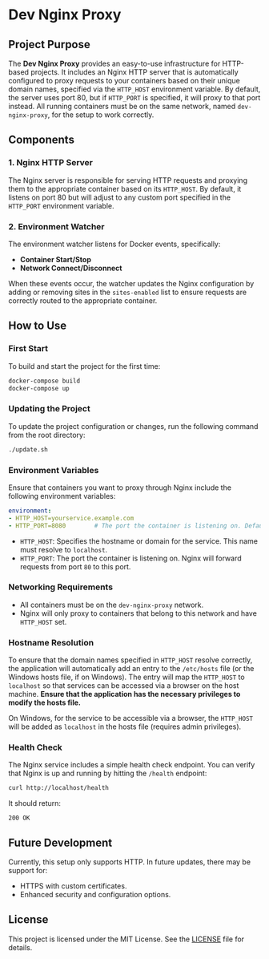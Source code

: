 # Dev Nginx Proxy

## Project Purpose

The **Dev Nginx Proxy** provides an easy-to-use infrastructure for HTTP-based projects. It includes an Nginx HTTP server that is automatically configured to proxy requests to your containers based on their unique domain names, specified via the `HTTP_HOST` environment variable. By default, the server uses port 80, but if `HTTP_PORT` is specified, it will proxy to that port instead. All running containers must be on the same network, named `dev-nginx-proxy`, for the setup to work correctly.

## Components

### 1. Nginx HTTP Server
The Nginx server is responsible for serving HTTP requests and proxying them to the appropriate container based on its `HTTP_HOST`. By default, it listens on port 80 but will adjust to any custom port specified in the `HTTP_PORT` environment variable.

### 2. Environment Watcher
The environment watcher listens for Docker events, specifically:
- **Container Start/Stop**
- **Network Connect/Disconnect**

When these events occur, the watcher updates the Nginx configuration by adding or removing sites in the `sites-enabled` list to ensure requests are correctly routed to the appropriate container.

## How to Use

### First Start

To build and start the project for the first time:

```bash
docker-compose build
docker-compose up
```

### Updating the Project

To update the project configuration or changes, run the following command from the root directory:

```bash
./update.sh
```

### Environment Variables

Ensure that containers you want to proxy through Nginx include the following environment variables:

```yaml
environment:
- HTTP_HOST=yourservice.example.com
- HTTP_PORT=8080        # The port the container is listening on. Defaults to port 80 if not specified.
```

- `HTTP_HOST`: Specifies the hostname or domain for the service. This name must resolve to `localhost`.
- `HTTP_PORT`: The port the container is listening on. Nginx will forward requests from port `80` to this port.

### Networking Requirements

- All containers must be on the `dev-nginx-proxy` network.
- Nginx will only proxy to containers that belong to this network and have `HTTP_HOST` set.

### Hostname Resolution

To ensure that the domain names specified in `HTTP_HOST` resolve correctly, the application will automatically add an entry to the `/etc/hosts` file (or the Windows hosts file, if on Windows). The entry will map the `HTTP_HOST` to `localhost` so that services can be accessed via a browser on the host machine. **Ensure that the application has the necessary privileges to modify the hosts file.**

On Windows, for the service to be accessible via a browser, the `HTTP_HOST` will be added as `localhost` in the hosts file (requires admin privileges).


### Health Check

The Nginx service includes a simple health check endpoint. You can verify that Nginx is up and running by hitting the `/health` endpoint:

```bash
curl http://localhost/health
```

It should return:
```plaintext
200 OK
```

## Future Development

Currently, this setup only supports HTTP. In future updates, there may be support for:
- HTTPS with custom certificates.
- Enhanced security and configuration options.

## License

This project is licensed under the MIT License. See the [LICENSE](LICENSE) file for details.
